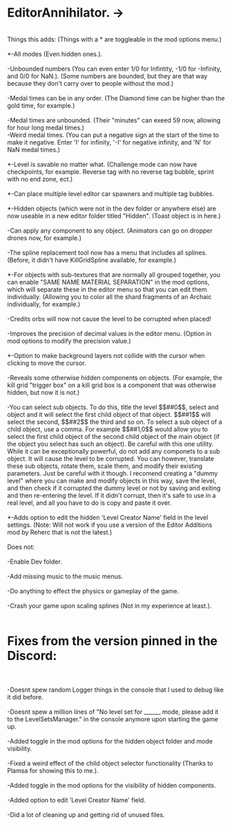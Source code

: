 # EditorAnnihilator. ->
<br/>
Things this adds:  (Things with a * are toggleable in the mod options menu.)<br/>
<br/>
*-All modes (Even hidden ones.).<br/>
<br/>
-Unbounded numbers (You can even enter 1/0 for Infintity, -1/0 for -Infinity, and 0/0 for NaN.). (Some numbers are bounded, but they are that way because they don't carry over to people without the mod.)<br/>
<br/>
-Medal times can be in any order. (The Diamond time can be higher than the gold time, for example.)<br/>
<br/>
-Medal times are unbounded. (Their "minutes" can exeed 59 now, allowing for hour long medal times.)
<br/>
-Weird medal times. (You can put a negative sign at the start of the time to make it negative. Enter 'I' for infinity, '-I' for negative infinity, and 'N' for NaN medal times.)<br/>
<br/>
*-Level is savable no matter what. (Challenge mode can now have checkpoints, for example. Reverse tag with no reverse tag bubble, sprint with no end zone, ect.)<br/>
<br/>
*-Can place multiple level editor car spawners and multiple tag bubbles.<br/>
<br/>*-Hidden objects (which were not in the dev folder or anywhere else) are now useable in a new editor folder titled "Hidden". (Toast object is in here.)<br/>
<br/>-Can apply any component to any object. (Animators can go on dropper drones now, for example.)<br/>
<br/>-The spline replacement tool now has a menu that includes all splines. (Before, it didn't have KillGridSpline available, for example.)<br/>
<br/>*-For objects with sub-textures that are normally all grouped together, you can enable "SAME NAME MATERIAL SEPARATION" in the mod options, which will separate these in the editor menu so that you can edit them individually. (Allowing you to color all the shard fragments of an Archaic individually, for example.)<br/>
<br/>-Credits orbs will now not cause the level to be corrupted when placed!<br/>
<br/>-Improves the precision of decimal values in the editor menu. (Option in mod options to modify the precision value.)<br/>
<br/>*-Option to make background layers not collide with the cursor when clicking to move the cursor.<br/>
<br/>-Reveals some otherwise hidden components on objects. (For example, the kill grid "trigger box" on a kill grid box is a component that was otherwise hidden, but now it is not.)<br/>
<br/>-You can select sub objects. To do this, title the level $$##0$$, select and object and it will select the first child object of that object. $$##1$$ will select the second, $$##2$$ the third and so on. To select a sub object of a child object, use a comma. For example $$##1,0$$ would allow you to select the first child object of the second child object of the main object (if the object you select has such an object). Be careful with this one utility. While it can be exceptionally powerful, do not add any componets to a sub object. It will cause the level to be corrupted. You can however, translate these sub objects, rotate them, scale them, and modify their existing parameters. Just be careful with it though. I recomend creating a "dummy level" where you can make and modify objects in this way, save the level, and then check if it corrupted the dummy level or not by saving and exiting and then re-entering the level. If it didn't corrupt, then it's safe to use in a real level, and all you have to do is copy and paste it over.<br/>
<br/>*-Adds option to edit the hidden 'Level Creator Name' field in the level settings. (Note: Will not work if you use a version of the Editor Additions mod by Reherc that is not the latest.)<br/>
<br/>
Does not:<br/>
<br/>-Enable Dev folder.<br/>
<br/>-Add missing music to the music menus.<br/>
<br/>-Do anything to effect the physics or gameplay of the game.<br/>
<br/>-Crash your game upon scaling splines (Not in my experience at least.).<br/>
<br/>

# Fixes from the version pinned in the Discord:
<br/>
<br/>-Doesnt spew random Logger things in the console that I used to debug like it did before.<br/>
<br/>-Doesnt spew a million lines of "No level set for ______ mode, please add it to the LevelSetsManager." in the console anymore upon starting the game up.<br/>
<br/>-Added toggle in the mod options for the hidden object folder and mode visibility.<br/>
<br/>-Fixed a weird effect of the child object selector functionality (Thanks to Plamsa for showing this to me.).<br/>
<br/>-Added toggle in the mod options for the visibility of hidden components.<br/>
<br/>-Added option to edit 'Level Creator Name' field.<br/>
<br/>-Did a lot of cleaning up and getting rid of unused files.<br/>
